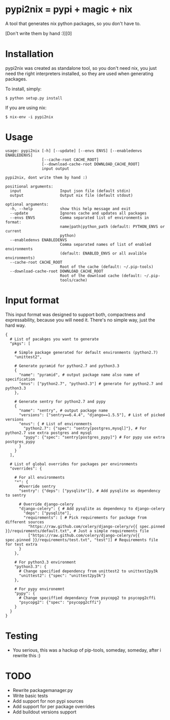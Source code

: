 pypi2nix = pypi + magic + nix
==============================

A tool that generates nix python packages, so you don't have to.

[Don't write them by hand :)][0]


Installation
============

pypi2nix was created as standalone tool, so you don't need nix, you just
need the right interpreters installed, so they are used when generating
packages.

To install, simply:

```console
$ python setup.py install
```

If you are using nix:

```console
$ nix-env -i pypi2nix
```

Usage
=====

```
usage: pypi2nix [-h] [--update] [--envs ENVS] [--enabledenvs ENABLEDENVS]
                [--cache-root CACHE_ROOT]
                [--download-cache-root DOWNLOAD_CACHE_ROOT]
                input output

pypi2nix, dont write them by hand :)

positional arguments:
  input                 Input json file (default stdin)
  output                Output nix file (default stdout)

optional arguments:
  -h, --help            show this help message and exit
  --update              Ignores cache and updates all packages
  --envs ENVS           Comma separated list of environments in format:
                        name|path|python_path (default: PYTHON_ENVS or current
                        python)
  --enabledenvs ENABLEDENVS
                        Comma separated names of list of enabled environments
                        (default: ENABLED_ENVS or all avalible environments)
  --cache-root CACHE_ROOT
                        Root of the cache (default: ~/.pip-tools)
  --download-cache-root DOWNLOAD_CACHE_ROOT
                        Root of the download cache (default: ~/.pip-
                        tools/cache)
```

Input format
============

This input format was designed to support both, compactness and expressability,
because you will need it. There's no simple way, just the hard way.

```
{
  # List of pacakges you want to generate
  "pkgs": [

    # Simple package generated for default environments (python2.7)
    "unittest2",

    # Generate pyramid for python2.7 and python3.3
    {
      "name": "pyramid", # output package name also name of specification
      "envs": ["python2.7", "python3.3"] # generate for python2.7 and python3.3
    },
    
    # Generate sentry for python2.7 and pypy
    {
      "name": "sentry", # output package name
      "versions": ["sentry==6.4.4", "django==1.5.5"], # List of picked versions
      "envs": { # List of environments
        "python2.7": {"spec": "sentry[postgres,mysql]"}, # For python2.7 use extra postgres and mysql
        "pypy": {"spec": "sentry[postgres_pypy]"} # For pypy use extra postgres_pypy
      }
    }
  ],

  # List of global overrides for packages per environments
  "overrides": {

    # For all environments
    "*": {
      #Override sentry
      "sentry": {"deps": ["pysqlite"]}, # Add pysqlite as dependency to sentry

      # Override django-celery
      "django-celery": { # Add pysqlite as dependency to django-celery
        "deps": ["pysqlite"], 
        "requirements": [ # Pick requirements for package from different sources
          "https://raw.github.com/celery/django-celery/v{{ spec.pinned }}/requirements/default.txt", # Just a simple requirements file
          ["https://raw.github.com/celery/django-celery/v{{ spec.pinned }}/requirements/test.txt", "test"]] # Requirements file for test extra
      }
    },

    # For python3.3 environment
    "python3.3": {
      # Change specified dependency from unittest2 to unittest2py3k
      "unittest2": {"spec": "unittest2py3k"}
    },

    # For pypy environemnt
    "pypy": {
      # Change speciffied dependancy from psycopg2 to psycopg2cffi
      "psycopg2": {"spec": "psycopg2cffi"}
    }
  }
}
```


Testing
=======

- You serious, this was a hackup of pip-tools, someday, someday,
  after i rewrite this :)

TODO
====

- Rewrite packagemanager.py
- Write basic tests
- Add support for non pypi sources
- Add support for per package overrides
- Add buildout versions support
